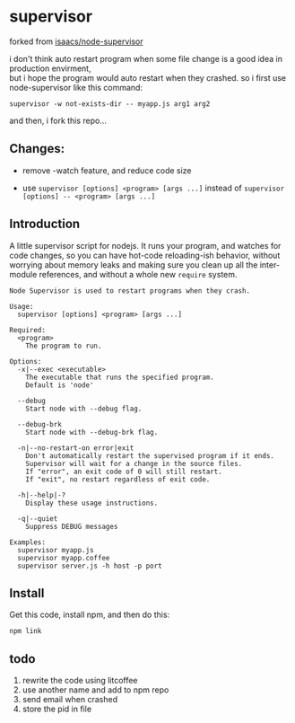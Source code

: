 # supervisor

forked from [isaacs/node-supervisor](https://github.com/isaacs/node-supervisor)

i don't think auto restart program when some file change is a good idea in production envirment,  
but i hope the program would auto restart when they crashed. so i first use node-supervisor like this command:

    supervisor -w not-exists-dir -- myapp.js arg1 arg2

and then, i fork this repo...

## Changes:

-   remove \-watch feature, and reduce code size

-   use `supervisor [options] <program> [args ...]` instead of `supervisor [options] -- <program> [args ...]`

## Introduction

A little supervisor script for nodejs. It runs your program, and
watches for code changes, so you can have hot-code reloading-ish
behavior, without worrying about memory leaks and making sure you
clean up all the inter-module references, and without a whole new
`require` system.

    Node Supervisor is used to restart programs when they crash.

    Usage:
      supervisor [options] <program> [args ...]

    Required:
      <program>
        The program to run.

    Options:
      -x|--exec <executable>
        The executable that runs the specified program.
        Default is 'node'

      --debug
        Start node with --debug flag.

      --debug-brk
        Start node with --debug-brk flag.

      -n|--no-restart-on error|exit
        Don't automatically restart the supervised program if it ends.
        Supervisor will wait for a change in the source files.
        If "error", an exit code of 0 will still restart.
        If "exit", no restart regardless of exit code.

      -h|--help|-?
        Display these usage instructions.

      -q|--quiet
        Suppress DEBUG messages

    Examples:
      supervisor myapp.js
      supervisor myapp.coffee
      supervisor server.js -h host -p port

## Install

Get this code, install npm, and then do this:

    npm link

## todo

1. rewrite the code using litcoffee
2. use another name and add to npm repo
3. send email when crashed
4. store the pid in file
